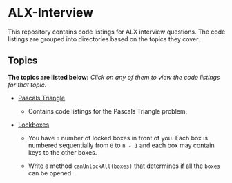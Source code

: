 # ALX-Interview

This repository contains code listings for ALX interview questions. The code listings are grouped into directories based on the topics they cover. 

## Topics

**The topics are listed below:**
*Click on any of them to view the code listings for that topic.*

- [Pascals Triangle](pascals_triangle)
    - Contains code listings for the Pascals Triangle problem.
 
- [Lockboxes](0x01-lockboxes)
    - You have `n` number of locked boxes in front of you. Each box is numbered sequentially from `0` to `n - 1` and each box may contain keys to the other boxes.

    - Write a method `canUnlockAll(boxes)` that determines if all the `boxes` can be opened.
